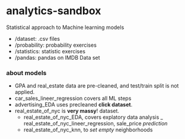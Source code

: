 # analytics-sandbox

Statistical approach to Machine learning models

- /dataset: .csv files
- /probability: probability exercises
- /statistics: statistic exercises
- /pandas: pandas on IMDB Data set


### about models

- GPA and real_estate data are pre-cleaned, and test/train split is not applied.
- car_sales_lineer_regression covers all ML steps
- advertising_EDA uses precleaned **click dataset**.
- real_estate_of_nyc is **very massy**! dataset. 
   - real_estate_of_nyc_EDA, covers explatory data analysis
   _ real_estate_of_nyc_lineer_regression, sale_price _prediction_
   - real_estate_of_nyc_knn, to _set empty_ neighborhoods 

